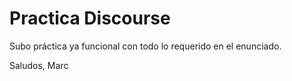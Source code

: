 # Practica Discourse

Subo práctica ya funcional con todo lo requerido en el enunciado.

Saludos,
Marc
